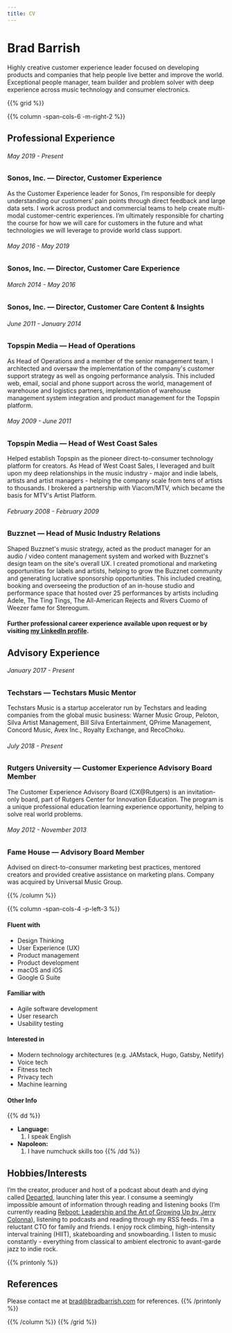 ```yaml
---
title: CV
---
```

# Brad Barrish
Highly creative customer experience leader focused on developing products and companies that help people live better and improve the world. Exceptional people manager, team builder and problem solver with deep experience across music technology and consumer electronics.

{{% grid %}}

{{% column -span-cols-6 -m-right-2 %}}
## Professional Experience
###### *May 2019 - Present*
### Sonos, Inc. — Director, Customer Experience

As the Customer Experience leader for Sonos, I’m responsible for deeply understanding our customers’ pain points through direct feedback and large data sets. I work across product and commercial teams to help create multi-modal customer-centric experiences. I’m ultimately responsible for charting the course for how we will care for customers in the future and what technologies we will leverage to provide world class support.

###### *May 2016 - May 2019*
### Sonos, Inc. — Director, Customer Care Experience

###### *March 2014 - May 2016*
### Sonos, Inc. — Director, Customer Care Content & Insights


###### *June 2011 - January 2014*
### Topspin Media — Head of Operations

As Head of Operations and a member of the senior management team, I architected and oversaw the implementation of the company's customer support strategy as well as ongoing performance analysis. This included web, email, social and phone support across the world, management of warehouse and logistics partners, implementation of warehouse management system integration and product management for the Topspin platform.

###### *May 2009 - June 2011*
### Topspin Media — Head of West Coast Sales

Helped establish Topspin as the pioneer direct-to-consumer technology platform for creators. As Head of West Coast Sales, I leveraged and built upon my deep relationships in the music industry - major and indie labels, artists and artist managers - helping the company scale from tens of artists to thousands. I brokered a partnership with Viacom/MTV, which became the basis for MTV's Artist Platform.

###### *February 2008 - February 2009*
### Buzznet — Head of Music Industry Relations

Shaped Buzznet's music strategy, acted as the product manager for an audio / video content management system and worked with Buzznet's design team on the site's overall UX. I created promotional and marketing opportunities for labels and artists, helping to grow the Buzznet community and generating lucrative sponsorship opportunities. This included creating, booking and overseeing the production of an in-house studio and performance space that hosted over 25 performances by artists including Adele, The Ting Tings, The All-American Rejects and Rivers Cuomo of Weezer fame for Stereogum.


#### Further professional career experience available upon request or by visiting [my LinkedIn profile](https://www.linkedin.com/in/bbarrish/).

## Advisory Experience
###### *January 2017 - Present*
### Techstars — Techstars Music Mentor

Techstars Music is a startup accelerator run by Techstars and leading companies from the global music business: Warner Music Group, Peloton, Silva Artist Management, Bill Silva Entertainment, QPrime Management, Concord Music, Avex Inc., Royalty Exchange, and RecoChoku.

###### *July 2018 - Present*
### Rutgers University — Customer Experience Advisory Board Member

The Customer Experience Advisory Board (CX@Rutgers) is an invitation-only board, part of Rutgers Center for Innovation Education. The program is a unique professional education learning experience opportunity, helping to solve real world problems.

###### *May 2012 - November 2013*
### Fame House — Advisory Board Member

Advised on direct-to-consumer marketing best practices, mentored creators and provided creative assistance on marketing plans. Company was acquired by Universal Music Group.

{{% /column %}}

{{% column -span-cols-4 -p-left-3 %}}
#### Fluent with
  * Design Thinking
  * User Experience (UX)
  * Product management
  * Product development
  * macOS and iOS
  * Google G Suite

#### Familiar with
  * Agile software development
  * User research
  * Usability testing

#### Interested in
  * Modern technology architectures (e.g. JAMstack, Hugo, Gatsby, Netlify)
  * Voice tech
  * Fitness tech
  * Privacy tech
  * Machine learning


#### Other Info
{{% dd %}}
- **Language:**
  1. I speak English
- **Napoleon:**
  1. I have numchuck skills too
{{% /dd %}}


## Hobbies/Interests
I’m the creator, producer and host of a podcast about death and dying called [Departed](https://departed.fm), launching later this year. I consume a seemingly impossible amount of information through reading and listening books (I’m currently reading [Reboot: Leadership and the Art of Growing Up by Jerry Colonna](https://amzn.to/2LIbSan)), listening to podcasts and reading through my RSS feeds. I’m a reluctant CTO for family and friends. I enjoy rock climbing, high-intensity interval training (HIIT), skateboarding and snowboarding. I listen to music constantly - everything from classical to ambient electronic to avant-garde jazz to indie rock.

{{% printonly %}}
##   References
Please contact me at [brad@bradbarrish.com](mailto:brad@bradbarrish.com) for references.
{{% /printonly %}}

{{% /column %}}
{{% /grid %}}
